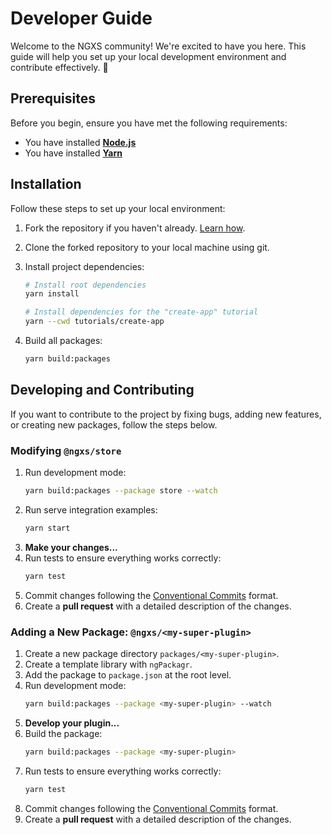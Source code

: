 # Developer Guide

Welcome to the NGXS community! We're excited to have you here. This guide will help you set up your local development environment and contribute effectively. :rocket:

## Prerequisites

Before you begin, ensure you have met the following requirements:

- You have installed [**Node.js**](https://nodejs.org/)
- You have installed [**Yarn**](https://yarnpkg.com/)

## Installation

Follow these steps to set up your local environment:

1. Fork the repository if you haven't already. [Learn how](https://docs.github.com/en/pull-requests/collaborating-with-pull-requests/working-with-forks/fork-a-repo).
2. Clone the forked repository to your local machine using git.
3. Install project dependencies:

   ```bash
   # Install root dependencies
   yarn install

   # Install dependencies for the "create-app" tutorial
   yarn --cwd tutorials/create-app
   ```

4. Build all packages:
   ```bash
   yarn build:packages
   ```

## Developing and Contributing

If you want to contribute to the project by fixing bugs, adding new features, or creating new packages, follow the steps below.

### Modifying `@ngxs/store`

1. Run development mode:
   ```bash
   yarn build:packages --package store --watch
   ```
2. Run serve integration examples:
   ```bash
   yarn start
   ```
3. **Make your changes...**
4. Run tests to ensure everything works correctly:
   ```bash
   yarn test
   ```
5. Commit changes following the [Conventional Commits](https://www.conventionalcommits.org/) format.
6. Create a **pull request** with a detailed description of the changes.

### Adding a New Package: `@ngxs/<my-super-plugin>`

1. Create a new package directory `packages/<my-super-plugin>`.
2. Create a template library with `ngPackagr`.
3. Add the package to `package.json` at the root level.
4. Run development mode:
   ```bash
   yarn build:packages --package <my-super-plugin> --watch
   ```
5. **Develop your plugin...**
6. Build the package:
   ```bash
   yarn build:packages --package <my-super-plugin>
   ```
7. Run tests to ensure everything works correctly:
   ```bash
   yarn test
   ```
8. Commit changes following the [Conventional Commits](https://www.conventionalcommits.org/) format.
9. Create a **pull request** with a detailed description of the changes.
